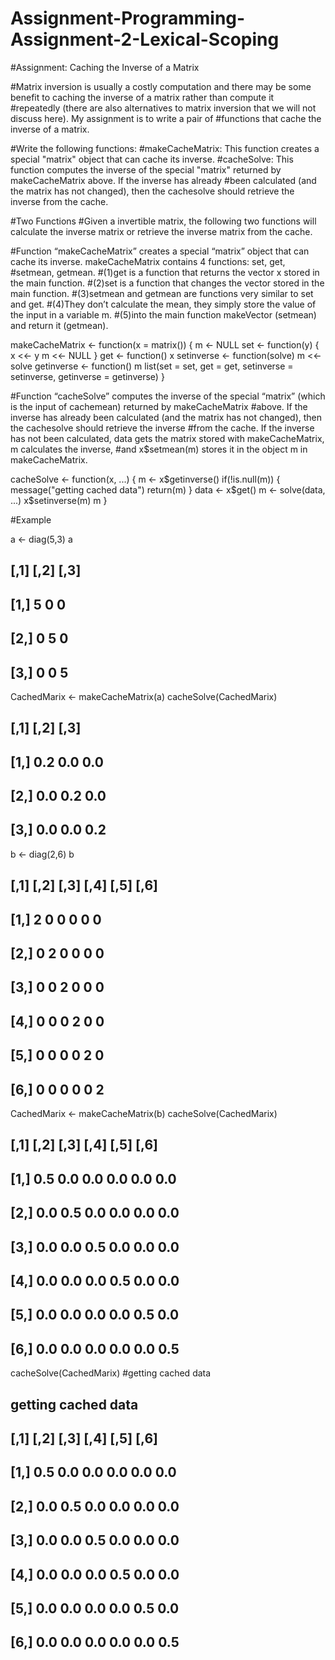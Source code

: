 # Assignment-Programming-Assignment-2-Lexical-Scoping
#Assignment: Caching the Inverse of a Matrix

#Matrix inversion is usually a costly computation and there may be some benefit to caching the inverse of a matrix rather than compute it #repeatedly (there are also alternatives to matrix inversion that we will not discuss here). My assignment is to write a pair of #functions that cache the inverse of a matrix.

#Write the following functions:
#makeCacheMatrix: This function creates a special "matrix" object that can cache its inverse.
#cacheSolve: This function computes the inverse of the special "matrix" returned by makeCacheMatrix above. If the inverse has already #been calculated (and the matrix has not changed), then the cachesolve should retrieve the inverse from the cache.

#Two Functions
#Given a invertible matrix, the following two functions will calculate the inverse matrix or retrieve the inverse matrix from the cache.

#Function “makeCacheMatrix” creates a special “matrix” object that can cache its inverse. makeCacheMatrix contains 4 functions: set, get, #setmean, getmean.
#(1)get is a function that returns the vector x stored in the main function.
#(2)set is a function that changes the vector stored in the main function.
#(3)setmean and getmean are functions very similar to set and get.
#(4)They don’t calculate the mean, they simply store the value of the input in a variable m.
#(5)into the main function makeVector (setmean) and return it (getmean).

makeCacheMatrix <- function(x = matrix()) {
      m <- NULL
      set <- function(y) {
            x <<- y
            m <<- NULL
      }
      get <- function() x
      setinverse <- function(solve) m <<- solve
      getinverse <- function() m
      list(set = set, get = get,
           setinverse = setinverse,
           getinverse = getinverse)
}

#Function “cacheSolve” computes the inverse of the special “matrix” (which is the input of cachemean) returned by makeCacheMatrix #above. If the inverse has already been calculated (and the matrix has not changed), then the cachesolve should retrieve the inverse #from the cache. If the inverse has not been calculated, data gets the matrix stored with makeCacheMatrix, m calculates the inverse, #and x$setmean(m) stores it in the object m in makeCacheMatrix.

cacheSolve <- function(x, ...) {
      m <- x$getinverse()
      if(!is.null(m)) {
            message("getting cached data")
            return(m)
      }
      data <- x$get()
      m <- solve(data, ...)
      x$setinverse(m)
      m
}

#Example

a <- diag(5,3)
a

##      [,1] [,2] [,3]
## [1,]    5    0    0
## [2,]    0    5    0
## [3,]    0    0    5

CachedMarix <- makeCacheMatrix(a)
cacheSolve(CachedMarix)

##      [,1] [,2] [,3]
## [1,]  0.2  0.0  0.0
## [2,]  0.0  0.2  0.0
## [3,]  0.0  0.0  0.2

b <- diag(2,6)
b

##      [,1] [,2] [,3] [,4] [,5] [,6]
## [1,]    2    0    0    0    0    0
## [2,]    0    2    0    0    0    0
## [3,]    0    0    2    0    0    0
## [4,]    0    0    0    2    0    0
## [5,]    0    0    0    0    2    0
## [6,]    0    0    0    0    0    2

CachedMarix <- makeCacheMatrix(b)
cacheSolve(CachedMarix)     

##      [,1] [,2] [,3] [,4] [,5] [,6]
## [1,]  0.5  0.0  0.0  0.0  0.0  0.0
## [2,]  0.0  0.5  0.0  0.0  0.0  0.0
## [3,]  0.0  0.0  0.5  0.0  0.0  0.0
## [4,]  0.0  0.0  0.0  0.5  0.0  0.0
## [5,]  0.0  0.0  0.0  0.0  0.5  0.0
## [6,]  0.0  0.0  0.0  0.0  0.0  0.5

cacheSolve(CachedMarix)   #getting cached data
## getting cached data
##      [,1] [,2] [,3] [,4] [,5] [,6]
## [1,]  0.5  0.0  0.0  0.0  0.0  0.0
## [2,]  0.0  0.5  0.0  0.0  0.0  0.0
## [3,]  0.0  0.0  0.5  0.0  0.0  0.0
## [4,]  0.0  0.0  0.0  0.5  0.0  0.0
## [5,]  0.0  0.0  0.0  0.0  0.5  0.0
## [6,]  0.0  0.0  0.0  0.0  0.0  0.5
